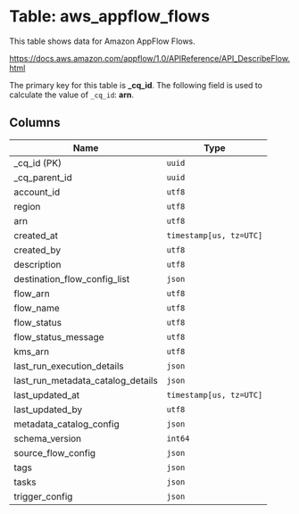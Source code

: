 # Table: aws_appflow_flows

This table shows data for Amazon AppFlow Flows.

https://docs.aws.amazon.com/appflow/1.0/APIReference/API_DescribeFlow.html

The primary key for this table is **_cq_id**.
The following field is used to calculate the value of `_cq_id`: **arn**.

## Columns

| Name          | Type          |
| ------------- | ------------- |
|_cq_id (PK)|`uuid`|
|_cq_parent_id|`uuid`|
|account_id|`utf8`|
|region|`utf8`|
|arn|`utf8`|
|created_at|`timestamp[us, tz=UTC]`|
|created_by|`utf8`|
|description|`utf8`|
|destination_flow_config_list|`json`|
|flow_arn|`utf8`|
|flow_name|`utf8`|
|flow_status|`utf8`|
|flow_status_message|`utf8`|
|kms_arn|`utf8`|
|last_run_execution_details|`json`|
|last_run_metadata_catalog_details|`json`|
|last_updated_at|`timestamp[us, tz=UTC]`|
|last_updated_by|`utf8`|
|metadata_catalog_config|`json`|
|schema_version|`int64`|
|source_flow_config|`json`|
|tags|`json`|
|tasks|`json`|
|trigger_config|`json`|